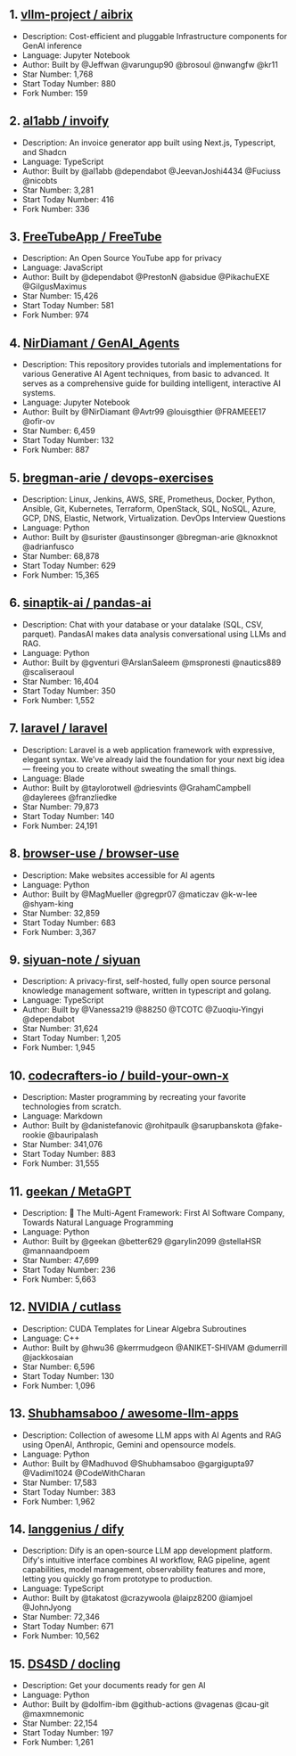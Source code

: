 ## 1. [vllm-project / aibrix](https://github.com/vllm-project/aibrix)
- Description: Cost-efficient and pluggable Infrastructure components for GenAI inference
- Language: Jupyter Notebook
- Author: Built by @Jeffwan @varungup90 @brosoul @nwangfw @kr11
- Star Number: 1,768
- Start Today Number: 880
- Fork Number: 159

## 2. [al1abb / invoify](https://github.com/al1abb/invoify)
- Description: An invoice generator app built using Next.js, Typescript, and Shadcn
- Language: TypeScript
- Author: Built by @al1abb @dependabot @JeevanJoshi4434 @Fuciuss @nicobts
- Star Number: 3,281
- Start Today Number: 416
- Fork Number: 336

## 3. [FreeTubeApp / FreeTube](https://github.com/FreeTubeApp/FreeTube)
- Description: An Open Source YouTube app for privacy
- Language: JavaScript
- Author: Built by @dependabot @PrestonN @absidue @PikachuEXE @GilgusMaximus       
- Star Number: 15,426
- Start Today Number: 581
- Fork Number: 974

## 4. [NirDiamant / GenAI_Agents](https://github.com/NirDiamant/GenAI_Agents)
- Description: This repository provides tutorials and implementations for various Generative AI Agent techniques, from basic to advanced. It serves as a comprehensive guide for building intelligent, interactive AI systems.
- Language: Jupyter Notebook
- Author: Built by @NirDiamant @Avtr99 @louisgthier @FRAMEEE17 @ofir-ov
- Star Number: 6,459
- Start Today Number: 132
- Fork Number: 887

## 5. [bregman-arie / devops-exercises](https://github.com/bregman-arie/devops-exercises)
- Description: Linux, Jenkins, AWS, SRE, Prometheus, Docker, Python, Ansible, Git, Kubernetes, Terraform, OpenStack, SQL, NoSQL, Azure, GCP, DNS, Elastic, Network, Virtualization. DevOps Interview Questions
- Language: Python
- Author: Built by @surister @austinsonger @bregman-arie @knoxknot @adrianfusco
- Star Number: 68,878
- Start Today Number: 629
- Fork Number: 15,365

## 6. [sinaptik-ai / pandas-ai](https://github.com/sinaptik-ai/pandas-ai)
- Description: Chat with your database or your datalake (SQL, CSV, parquet). PandasAI makes data analysis conversational using LLMs and RAG.
- Language: Python
- Author: Built by @gventuri @ArslanSaleem @mspronesti @nautics889 @scaliseraoul
- Star Number: 16,404
- Start Today Number: 350
- Fork Number: 1,552

## 7. [laravel / laravel](https://github.com/laravel/laravel)
- Description: Laravel is a web application framework with expressive, elegant syntax. We’ve already laid the foundation for your next big idea — freeing you to create without sweating the small things.
- Language: Blade
- Author: Built by @taylorotwell @driesvints @GrahamCampbell @daylerees @franzliedke
- Star Number: 79,873
- Start Today Number: 140
- Fork Number: 24,191

## 8. [browser-use / browser-use](https://github.com/browser-use/browser-use)
- Description: Make websites accessible for AI agents
- Language: Python
- Author: Built by @MagMueller @gregpr07 @maticzav @k-w-lee @shyam-king
- Star Number: 32,859
- Start Today Number: 683
- Fork Number: 3,367

## 9. [siyuan-note / siyuan](https://github.com/siyuan-note/siyuan)
- Description: A privacy-first, self-hosted, fully open source personal knowledge management software, written in typescript and golang.
- Language: TypeScript
- Author: Built by @Vanessa219 @88250 @TCOTC @Zuoqiu-Yingyi @dependabot
- Star Number: 31,624
- Start Today Number: 1,205
- Fork Number: 1,945

## 10. [codecrafters-io / build-your-own-x](https://github.com/codecrafters-io/build-your-own-x)
- Description: Master programming by recreating your favorite technologies from scratch.
- Language: Markdown
- Author: Built by @danistefanovic @rohitpaulk @sarupbanskota @fake-rookie @bauripalash
- Star Number: 341,076
- Start Today Number: 883
- Fork Number: 31,555

## 11. [geekan / MetaGPT](https://github.com/geekan/MetaGPT)
- Description: 🌟 The Multi-Agent Framework: First AI Software Company, Towards Natural Language Programming
- Language: Python
- Author: Built by @geekan @better629 @garylin2099 @stellaHSR @mannaandpoem
- Star Number: 47,699
- Start Today Number: 236
- Fork Number: 5,663

## 12. [NVIDIA / cutlass](https://github.com/NVIDIA/cutlass)
- Description: CUDA Templates for Linear Algebra Subroutines
- Language: C++
- Author: Built by @hwu36 @kerrmudgeon @ANIKET-SHIVAM @dumerrill @jackkosaian
- Star Number: 6,596
- Start Today Number: 130
- Fork Number: 1,096

## 13. [Shubhamsaboo / awesome-llm-apps](https://github.com/Shubhamsaboo/awesome-llm-apps)
- Description: Collection of awesome LLM apps with AI Agents and RAG using OpenAI, Anthropic, Gemini and opensource models.
- Language: Python
- Author: Built by @Madhuvod @Shubhamsaboo @gargigupta97 @Vadiml1024 @CodeWithCharan
- Star Number: 17,583
- Start Today Number: 383
- Fork Number: 1,962

## 14. [langgenius / dify](https://github.com/langgenius/dify)
- Description: Dify is an open-source LLM app development platform. Dify's intuitive interface combines AI workflow, RAG pipeline, agent capabilities, model management, observability features and more, letting you quickly go from prototype to production.
- Language: TypeScript
- Author: Built by @takatost @crazywoola @laipz8200 @iamjoel @JohnJyong
- Star Number: 72,346
- Start Today Number: 671
- Fork Number: 10,562

## 15. [DS4SD / docling](https://github.com/DS4SD/docling)
- Description: Get your documents ready for gen AI
- Language: Python
- Author: Built by @dolfim-ibm @github-actions @vagenas @cau-git @maxmnemonic
- Star Number: 22,154
- Start Today Number: 197
- Fork Number: 1,261